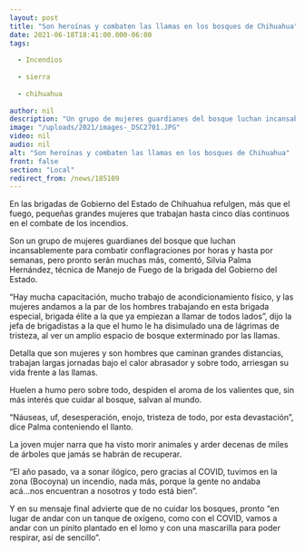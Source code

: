```yaml
---
layout: post
title: "Son heroínas y combaten las llamas en los bosques de Chihuahua"
date: 2021-06-18T18:41:00.000-06:00
tags:
  
  - Incendios
  
  - sierra
  
  - chihuahua
  
author: nil
description: "Un grupo de mujeres guardianes del bosque luchan incansablemente para combatir conflagraciones por horas y hasta por semanas"
image: "/uploads/2021/images-_DSC2701.JPG"
video: nil
audio: nil
alt: "Son heroínas y combaten las llamas en los bosques de Chihuahua"
front: false
section: "Local"
redirect_from: /news/185109
---
```


En las brigadas de Gobierno del Estado de Chihuahua refulgen, más que el fuego, pequeñas grandes mujeres que trabajan hasta cinco días continuos en el combate de los incendios.

 

Son un grupo de mujeres guardianes del bosque que luchan incansablemente para combatir conflagraciones por horas y hasta por semanas, pero pronto serán muchas más, comentó, Silvia Palma Hernández, técnica de Manejo de Fuego de la brigada del Gobierno del Estado.

 

“Hay mucha capacitación, mucho trabajo de acondicionamiento físico, y las mujeres andamos a la par de los hombres trabajando en esta brigada especial, brigada élite a la que ya empiezan a llamar de todos lados”, dijo la jefa de brigadistas a la que el humo le ha disimulado una de lágrimas de tristeza, al ver un amplio espacio de bosque exterminado por las llamas.

 

Detalla que son mujeres y son hombres que caminan grandes distancias, trabajan largas jornadas bajo el calor abrasador y sobre todo, arriesgan su vida frente a las llamas.

 

Huelen a humo pero sobre todo, despiden el aroma de los valientes que, sin más interés que cuidar al bosque, salvan al mundo.

 

“Náuseas, uf, desesperación, enojo, tristeza de todo, por esta devastación”, dice Palma conteniendo el llanto.

 

La joven mujer narra que ha visto morir animales y arder decenas de miles de árboles que jamás se habrán de recuperar.

 

“El año pasado, va a sonar ilógico, pero gracias al COVID, tuvimos en la zona (Bocoyna) un incendio, nada más, porque la gente no andaba acá...nos encuentran a nosotros y todo está bien”.

 

Y  en su mensaje final advierte que de no cuidar los bosques, pronto “en lugar de andar con un tanque de oxígeno, como con el COVID, vamos a andar con un pinito plantado en el lomo y con una mascarilla para poder respirar, así de sencillo”.